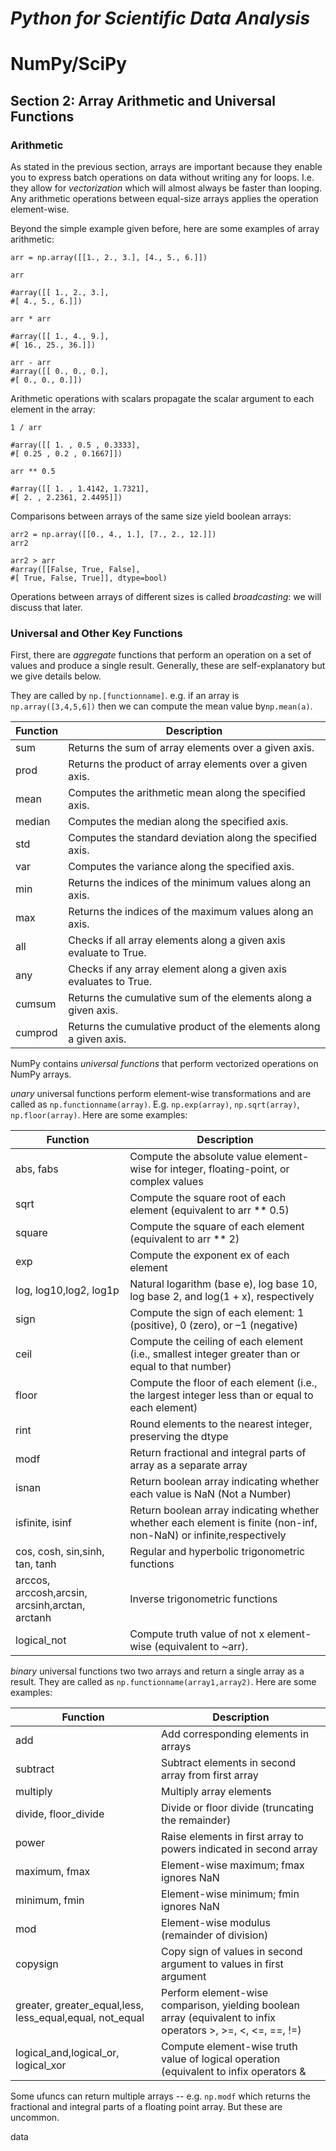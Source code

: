 # _Python for Scientific Data Analysis_

# NumPy/SciPy

## Section 2: Array Arithmetic and Universal Functions

### Arithmetic

As stated in the previous section, arrays are important because they enable you to express batch operations on datawithout writing any for loops. I.e. they allow for _vectorization_ which will almost always be faster than looping.    Any arithmetic operations between equal-size arrays applies the operation element-wise.

Beyond the simple example given before, here are some examples of array arithmetic:

```
arr = np.array([[1., 2., 3.], [4., 5., 6.]])

arr

#array([[ 1., 2., 3.],#[ 4., 5., 6.]])

arr * arr

#array([[ 1., 4., 9.],#[ 16., 25., 36.]])

arr - arr
#array([[ 0., 0., 0.],#[ 0., 0., 0.]])
```

Arithmetic operations with scalars propagate the scalar argument to each element inthe array:

```
1 / arr

#array([[ 1. , 0.5 , 0.3333],#[ 0.25 , 0.2 , 0.1667]])

arr ** 0.5

#array([[ 1. , 1.4142, 1.7321],#[ 2. , 2.2361, 2.4495]])
```

Comparisons between arrays of the same size yield boolean arrays:

```
arr2 = np.array([[0., 4., 1.], [7., 2., 12.]])
arr2

arr2 > arr
#array([[False, True, False],#[ True, False, True]], dtype=bool)

```

Operations between arrays of different sizes is called _broadcasting_: we will discuss that later.

### Universal and Other Key Functions

First, there are _aggregate_ functions that perform an operation on a set of values and produce a single result.   Generally, these are self-explanatory but we give details below.

They are called by ``np.[functionname]``.  e.g. if an array is ``np.array([3,4,5,6])`` then we can compute the mean value by``np.mean(a)``.

| Function| Description |
| -------| ----------- | 
|sum|	Returns the sum of array elements over a given axis.
|prod|	Returns the product of array elements over a given axis.
|mean|	Computes the arithmetic mean along the specified axis.
|median|	Computes the median along the specified axis.
|std|	Computes the standard deviation along the specified axis.
|var|	Computes the variance along the specified axis.
|min|	Returns the indices of the minimum values along an axis.
|max|	Returns the indices of the maximum values along an axis.
|all|	Checks if all array elements along a given axis evaluate to True.
|any|	Checks if any array element along a given axis evaluates to True.
|cumsum|	Returns the cumulative sum of the elements along a given axis.
|cumprod|	Returns the cumulative product of the elements along a given axis.

NumPy contains _universal functions_ that perform vectorized operations on NumPy arrays. 

_unary_ universal functions perform element-wise transformations and are called as ``np.functionname(array)``.  E.g. ``np.exp(array)``, ``np.sqrt(array)``, ``np.floor(array)``.   Here are some examples:

| Function| Description |
| -------| ----------- | 
|abs, fabs | Compute the absolute value element-wise for integer, floating-point, or complex values|sqrt |Compute the square root of each element (equivalent to arr ** 0.5)|square |Compute the square of each element (equivalent to arr ** 2)|exp |Compute the exponent ex of each element|log, log10,log2, log1p |Natural logarithm (base e), log base 10, log base 2, and log(1 + x), respectively|sign |Compute the sign of each element: 1 (positive), 0 (zero), or –1 (negative)|ceil |Compute the ceiling of each element (i.e., smallest integer greater than or equal to that number)|floor | Compute the floor of each element (i.e., the largest integer less than or equal to each element)|rint |Round elements to the nearest integer, preserving the dtype|modf |Return fractional and integral parts of array as a separate array|isnan |Return boolean array indicating whether each value is NaN (Not a Number)|isfinite, isinf |Return boolean array indicating whether whether each element is finite (non-inf, non-NaN) or infinite,respectively|cos, cosh, sin,sinh, tan, tanh |Regular and hyperbolic trigonometric functions|arccos, arccosh,arcsin, arcsinh,arctan, arctanh | Inverse trigonometric functions|logical_not | Compute truth value of not x element-wise (equivalent to ~arr).

_binary_ universal functions two two arrays and return a single array as a result.  They are called as ``np.functionname(array1,array2)``.  Here are some examples:

| Function| Description |
| -------| ----------- | 
|add |Add corresponding elements in arrays|subtract |Subtract elements in second array from first array|multiply| Multiply array elements|divide, floor_divide |Divide or floor divide (truncating the remainder)|power |Raise elements in first array to powers indicated in second array|maximum, fmax |Element-wise maximum; fmax ignores NaN|minimum, fmin |Element-wise minimum; fmin ignores NaN|mod |Element-wise modulus (remainder of division)|copysign |Copy sign of values in second argument to values in first argument
|greater, greater\_equal,less, less\_equal,equal, not_equal|Perform element-wise comparison, yielding boolean array (equivalent to infix operators >, >=, <, <=, ==, !=)|logical\_and,logical\_or, logical\_xor|Compute element-wise truth value of logical operation (equivalent to infix operators & |, ^)

Some ufuncs can return multiple arrays -- e.g. ``np.modf`` which returns the fractional and integral parts of a floating point array.   But these are uncommon.



data